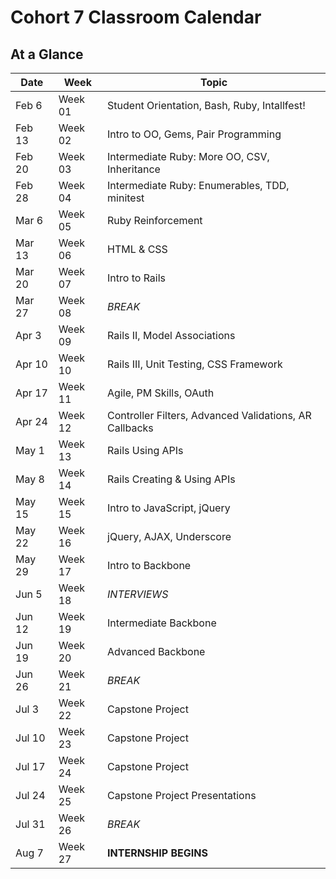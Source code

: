 # Cohort 7 Classroom Calendar

## At a Glance

| Date    | Week    | Topic
|---------|---------|-----------------------------------------
| Feb 6   | Week 01 | Student Orientation, Bash, Ruby, Intallfest!
| Feb 13  | Week 02 | Intro to OO, Gems, Pair Programming
| Feb 20  | Week 03 | Intermediate Ruby: More OO, CSV, Inheritance
| Feb 28  | Week 04 | Intermediate Ruby: Enumerables, TDD, minitest
| Mar 6   | Week 05 | Ruby Reinforcement
| Mar 13  | Week 06 | HTML & CSS
| Mar 20  | Week 07 | Intro to Rails
| Mar 27  | Week 08 | _BREAK_
| Apr 3   | Week 09 | Rails II, Model Associations
| Apr 10  | Week 10 | Rails III, Unit Testing, CSS Framework
| Apr 17  | Week 11 | Agile, PM Skills, OAuth
| Apr 24  | Week 12 | Controller Filters, Advanced Validations, AR Callbacks
| May 1   | Week 13 | Rails Using APIs
| May 8   | Week 14 | Rails Creating & Using APIs
| May 15  | Week 15 | Intro to JavaScript, jQuery
| May 22  | Week 16 | jQuery, AJAX, Underscore
| May 29  | Week 17 | Intro to Backbone
| Jun 5   | Week 18 | _INTERVIEWS_
| Jun 12  | Week 19 | Intermediate Backbone
| Jun 19  | Week 20 | Advanced Backbone
| Jun 26  | Week 21 | _BREAK_
| Jul 3   | Week 22 | Capstone Project
| Jul 10  | Week 23 | Capstone Project
| Jul 17  | Week 24 | Capstone Project
| Jul 24  | Week 25 | Capstone Project Presentations
| Jul 31  | Week 26 | _BREAK_
| Aug 7   | Week 27 | __INTERNSHIP BEGINS__
